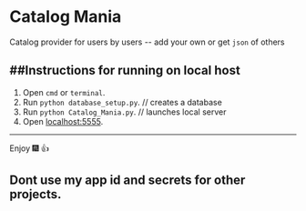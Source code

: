 # Catalog Mania

Catalog provider for users by users -- add your own or get `json` of others

##Instructions for running on local host
-------------------------------------------------------------


1. Open `cmd` or `terminal`.
2. Run `python database_setup.py`.   // creates a database
3. Run `python Catalog_Mania.py`.      // launches local server
4. Open [localhost:5555](http://localhost:5555).


--------------------------------------------------------------

Enjoy :fireworks: :+1: 

## Dont use my app id and secrets for other projects.
